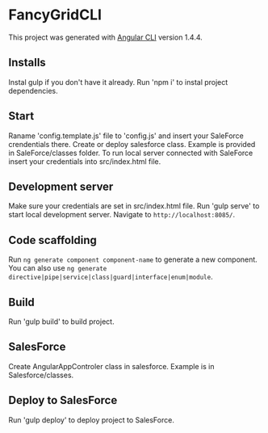 # FancyGridCLI

This project was generated with [Angular CLI](https://github.com/angular/angular-cli) version 1.4.4.

## Installs

Instal gulp if you don't have it already.
Run 'npm i' to instal project dependencies.

## Start

Raname 'config.template.js' file to 'config.js' and insert your SaleForce crendentials there.
Create or deploy salesforce class. Example is provided in SaleForce/classes folder.
To run local server connected with SaleForce insert your credentials into src/index.html file.

## Development server

Make sure your credentials are set in src/index.html file.
Run 'gulp serve' to start local development server. Navigate to `http://localhost:8085/`.

## Code scaffolding

Run `ng generate component component-name` to generate a new component. You can also use `ng generate directive|pipe|service|class|guard|interface|enum|module`.

## Build

Run 'gulp build' to build project.

## SalesForce

Create AngularAppControler class in salesforce. Example is in Salesforce/classes.

## Deploy to SalesForce

Run 'gulp deploy' to deploy project to SalesForce.